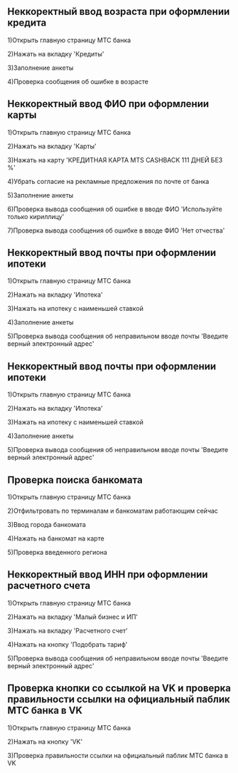 ## Неккоректный ввод возраста при оформлении кредита
1)Открыть главную страницу МТС банка

2)Нажать на вкладку 'Кредиты'

3)Заполнение анкеты

4)Проверка сообщения об ошибке в возрасте


## Неккоректный ввод ФИО при оформлении карты
1)Открыть главную страницу МТС банка

2)Нажать на вкладку 'Карты'

3)Нажать на карту 'КРЕДИТНАЯ КАРТА MTS CASHBACK 111 ДНЕЙ БЕЗ %'

4)Убрать согласие на рекламные предложения по почте от банка

5)Заполнение анкеты

6)Проверка вывода сообщения об ошибке в вводе ФИО 'Используйте только кириллицу'

7)Проверка вывода сообщения об ошибке в вводе ФИО 'Нет отчества'

## Неккоректный ввод почты при оформлении ипотеки
1)Открыть главную страницу МТС банка

2)Нажать на вкладку 'Ипотека'

3)Нажать на ипотеку с наименьшей ставкой

4)Заполнение анкеты

5)Проверка вывода сообщения об неправильном вводе почты 'Введите верный электронный адрес'


## Неккоректный ввод почты при оформлении ипотеки
1)Открыть главную страницу МТС банка

2)Нажать на вкладку 'Ипотека'

3)Нажать на ипотеку с наименьшей ставкой

4)Заполнение анкеты

5)Проверка вывода сообщения об неправильном вводе почты 'Введите верный электронный адрес'


## Проверка поиска банкомата
1)Открыть главную страницу МТС банка

2)Отфильтровать по терминалам и банкоматам работающим сейчас

3)Ввод города банкомата

4)Нажать на банкомат на карте

5)Проверка введенного региона


## Неккоректный ввод ИНН при оформлении расчетного счета
1)Открыть главную страницу МТС банка

2)Нажать на вкладку 'Малый бизнес и ИП'

3)Нажать на вкладку 'Расчетного счет'

4)Нажать на кнопку 'Подобрать тариф'

5)Проверка вывода сообщения об неправильном вводе почты 'Введите верный электронный адрес'


## Проверка кнопки со ссылкой на VK и проверка правильности ссылки на официальный паблик МТС банка в VK
1)Открыть главную страницу МТС банка

2)Нажать на кнопку 'VK'

3)Проверка правильности ссылки на официальный паблик МТС банка в VK



